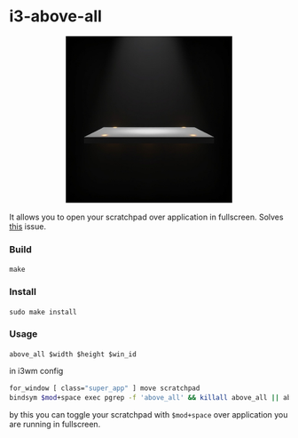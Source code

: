 # i3-above-all

<p align="center">
    <img src="./plane_platform.jpg" alt="above all" width="300">
</p>

It allows you to open your scratchpad over application in fullscreen.
Solves [this](https://github.com/i3/i3/issues/5673) issue.

### Build

`make`

### Install

`sudo make install`

### Usage

`above_all $width $height $win_id`

in i3wm config

```bash
for_window [ class="super_app" ] move scratchpad
bindsym $mod+space exec pgrep -f 'above_all' && killall above_all || above_all 1200 800 $(xdotool search --class super_app)
```

by this you can toggle your scratchpad with `$mod+space` over application you are running in fullscreen.


